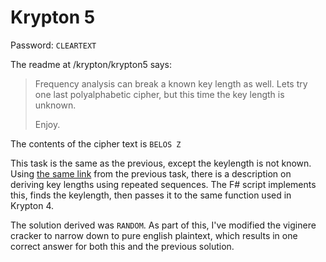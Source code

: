 # Krypton 5

Password: `CLEARTEXT`

The readme at /krypton/krypton5 says:

> Frequency analysis can break a known key length as well.  Lets try one
> last polyalphabetic cipher, but this time the key length is unknown.
> 
> Enjoy.

The contents of the cipher text is `BELOS Z`

This task is the same as the previous, except the keylength is not known. Using [the same link](https://inventwithpython.com/hacking/chapter21.html) from the previous task, there is a description on deriving key lengths using repeated sequences. The F# script implements this, finds the keylength, then passes it to the same function used in Krypton 4. 

The solution derived was `RANDOM`. As part of this, I've modified the viginere cracker to narrow down to pure english plaintext, which results in one correct answer for both this and the previous solution.